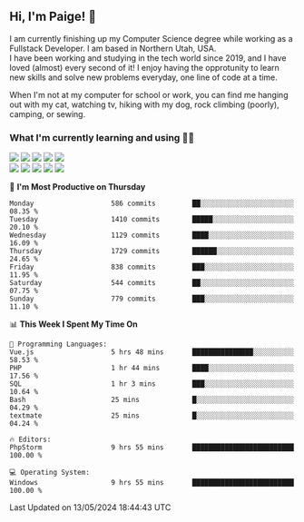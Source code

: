 ## Hi, I'm Paige! :vulcan_salute:

I am currently finishing up my Computer Science degree while working as a Fullstack Developer. I am based in Northern Utah, USA. \
I have been working and studying in the tech world since 2019, and I have loved (almost) every second of it! I enjoy having the opprotunity to learn new skills and solve new problems everyday, one line of code at a time.  

When I'm not at my computer for school or work, you can find me hanging out with my cat, watching tv, hiking with my dog, rock climbing (poorly), camping, or sewing.  

### What I'm currently learning and using :woman_technologist:
![](https://img.shields.io/badge/Laravel-FF2D20?style=for-the-badge&logo=laravel&logoColor=white) 
![](https://img.shields.io/badge/PHP-777BB4?style=for-the-badge&logo=php&logoColor=white)
![](https://img.shields.io/badge/Vue.js-35495E?style=for-the-badge&logo=vuedotjs&logoColor=4FC08D) 
![](https://img.shields.io/badge/MySQL-005C84?style=for-the-badge&logo=mysql&logoColor=white) 
![](https://img.shields.io/badge/Tailwind_CSS-38B2AC?style=for-the-badge&logo=tailwind-css&logoColor=white) \
![](https://img.shields.io/badge/Python-FFD43B?style=for-the-badge&logo=python&logoColor=blue)
![](https://img.shields.io/badge/Django-092E20?style=for-the-badge&logo=django&logoColor=green)
![](https://img.shields.io/badge/Kotlin-0095D5?&style=for-the-badge&logo=kotlin&logoColor=white)
![](https://img.shields.io/badge/Java-ED8B00?style=for-the-badge&logo=java&logoColor=white)
![](https://img.shields.io/badge/Haskell-5D4F85?style=for-the-badge&logo=haskell&logoColor=white) 

<!--START_SECTION:waka-->
📅 **I'm Most Productive on Thursday** 

```text
Monday                   586 commits         ██░░░░░░░░░░░░░░░░░░░░░░░   08.35 % 
Tuesday                  1410 commits        █████░░░░░░░░░░░░░░░░░░░░   20.10 % 
Wednesday                1129 commits        ████░░░░░░░░░░░░░░░░░░░░░   16.09 % 
Thursday                 1729 commits        ██████░░░░░░░░░░░░░░░░░░░   24.65 % 
Friday                   838 commits         ███░░░░░░░░░░░░░░░░░░░░░░   11.95 % 
Saturday                 544 commits         ██░░░░░░░░░░░░░░░░░░░░░░░   07.75 % 
Sunday                   779 commits         ███░░░░░░░░░░░░░░░░░░░░░░   11.10 % 
```


📊 **This Week I Spent My Time On** 

```text
💬 Programming Languages: 
Vue.js                   5 hrs 48 mins       ███████████████░░░░░░░░░░   58.53 % 
PHP                      1 hr 44 mins        ████░░░░░░░░░░░░░░░░░░░░░   17.56 % 
SQL                      1 hr 3 mins         ███░░░░░░░░░░░░░░░░░░░░░░   10.64 % 
Bash                     25 mins             █░░░░░░░░░░░░░░░░░░░░░░░░   04.29 % 
textmate                 25 mins             █░░░░░░░░░░░░░░░░░░░░░░░░   04.24 % 

🔥 Editors: 
PhpStorm                 9 hrs 55 mins       █████████████████████████   100.00 % 

💻 Operating System: 
Windows                  9 hrs 55 mins       █████████████████████████   100.00 % 
```


 Last Updated on 13/05/2024 18:44:43 UTC
<!--END_SECTION:waka-->

